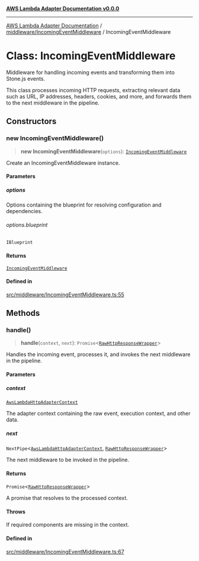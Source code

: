 [**AWS Lambda Adapter Documentation v0.0.0**](../../../README.md)

***

[AWS Lambda Adapter Documentation](../../../modules.md) / [middleware/IncomingEventMiddleware](../README.md) / IncomingEventMiddleware

# Class: IncomingEventMiddleware

Middleware for handling incoming events and transforming them into Stone.js events.

This class processes incoming HTTP requests, extracting relevant data such as URL, IP addresses,
headers, cookies, and more, and forwards them to the next middleware in the pipeline.

## Constructors

### new IncomingEventMiddleware()

> **new IncomingEventMiddleware**(`options`): [`IncomingEventMiddleware`](IncomingEventMiddleware.md)

Create an IncomingEventMiddleware instance.

#### Parameters

##### options

Options containing the blueprint for resolving configuration and dependencies.

###### options.blueprint

`IBlueprint`

#### Returns

[`IncomingEventMiddleware`](IncomingEventMiddleware.md)

#### Defined in

[src/middleware/IncomingEventMiddleware.ts:55](https://github.com/stonemjs/aws-middleware/blob/f8f28d71d5c0361fb5acf8a9a666be52d9e731c3/src/middleware/IncomingEventMiddleware.ts#L55)

## Methods

### handle()

> **handle**(`context`, `next`): `Promise`\<[`RawHttpResponseWrapper`](../../../RawHttpResponseWrapper/classes/RawHttpResponseWrapper.md)\>

Handles the incoming event, processes it, and invokes the next middleware in the pipeline.

#### Parameters

##### context

[`AwsLambdaHttpAdapterContext`](../../../declarations/interfaces/AwsLambdaHttpAdapterContext.md)

The adapter context containing the raw event, execution context, and other data.

##### next

`NextPipe`\<[`AwsLambdaHttpAdapterContext`](../../../declarations/interfaces/AwsLambdaHttpAdapterContext.md), [`RawHttpResponseWrapper`](../../../RawHttpResponseWrapper/classes/RawHttpResponseWrapper.md)\>

The next middleware to be invoked in the pipeline.

#### Returns

`Promise`\<[`RawHttpResponseWrapper`](../../../RawHttpResponseWrapper/classes/RawHttpResponseWrapper.md)\>

A promise that resolves to the processed context.

#### Throws

If required components are missing in the context.

#### Defined in

[src/middleware/IncomingEventMiddleware.ts:67](https://github.com/stonemjs/aws-middleware/blob/f8f28d71d5c0361fb5acf8a9a666be52d9e731c3/src/middleware/IncomingEventMiddleware.ts#L67)
